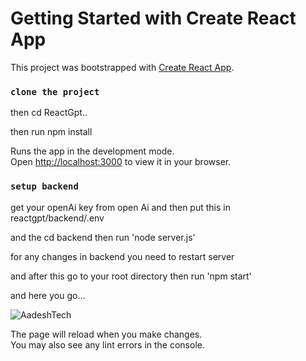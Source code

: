 # Getting Started with Create React App

This project was bootstrapped with [Create React App](https://github.com/facebook/create-react-app).


### `clone the project`

then cd ReactGpt..

then run npm install

Runs the app in the development mode.\
Open [http://localhost:3000](http://localhost:3000) to view it in your browser.

### `setup backend`
get your openAi key from open Ai and then put this in reactgpt/backend/.env

and the cd backend then run 'node server.js'

for any changes in backend you need to restart server

and after this go to your root directory
then run 'npm start'

and here you go...

![AadeshTech](https://github.com/AadeshTech/React_Gpt/assets/123294859/3de15478-4964-4fcc-a817-152125575b3d)



The page will reload when you make changes.\
You may also see any lint errors in the console.
